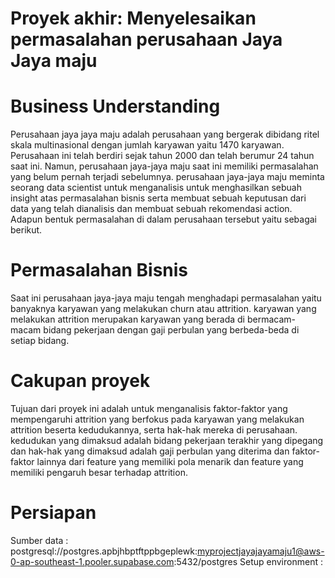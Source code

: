 # Proyek akhir: Menyelesaikan permasalahan perusahaan Jaya Jaya maju
# Business Understanding
Perusahaan jaya jaya maju adalah perusahaan yang bergerak dibidang ritel skala multinasional
dengan jumlah karyawan yaitu 1470 karyawan. Perusahaan ini telah berdiri sejak tahun 2000 dan telah berumur 24 tahun saat ini.
Namun, perusahaan jaya-jaya maju saat ini memiliki permasalahan yang belum pernah terjadi sebelumnya. perusahaan jaya-jaya maju 
meminta seorang data scientist untuk menganalisis untuk menghasilkan sebuah insight atas permasalahan bisnis serta
membuat sebuah keputusan dari data yang telah dianalisis dan membuat sebuah rekomendasi action. 
Adapun bentuk permasalahan di dalam perusahaan tersebut yaitu sebagai berikut.
# Permasalahan Bisnis
Saat ini perusahaan jaya-jaya maju tengah menghadapi permasalahan yaitu banyaknya karyawan yang melakukan churn atau attrition.
karyawan yang melakukan attrition merupakan karyawan yang berada di bermacam-macam bidang pekerjaan dengan gaji perbulan yang berbeda-beda di setiap bidang.
# Cakupan proyek
Tujuan dari proyek ini adalah untuk menganalisis faktor-faktor yang mempengaruhi attrition yang berfokus pada karyawan yang melakukan attrition beserta kedudukannya, serta hak-hak mereka di perusahaan. kedudukan yang dimaksud adalah bidang pekerjaan terakhir yang dipegang dan hak-hak yang dimaksud adalah gaji perbulan yang diterima dan faktor-faktor lainnya dari feature yang memiliki pola menarik dan feature yang memiliki pengaruh besar terhadap attrition.
# Persiapan
Sumber data : postgresql://postgres.apbjhbptftppbgeplewk:myprojectjayajayamaju1@aws-0-ap-southeast-1.pooler.supabase.com:5432/postgres
Setup environment : 

# 
